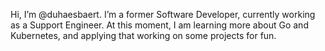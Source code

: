 Hi, I’m @duhaesbaert. I’m a former Software Developer, currently working as a Support Engineer. At this moment, I am learning more about Go and Kubernetes, and applying that working on some projects for fun. 

<!---
duhaesbaert/duhaesbaert is a ✨ special ✨ repository because its `README.md` (this file) appears on your GitHub profile.
You can click the Preview link to take a look at your changes.
--->
